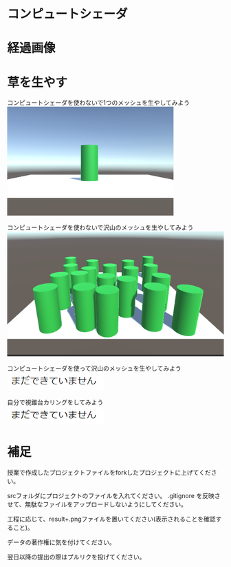 # コンピュートシェーダ

# 経過画像
# 草を生やす
コンピュートシェーダを使わないで1つのメッシュを生やしてみよう<br>
![コンピュートシェーダを使わないで1つのメッシュを生やしてみよう](result1.png)<br>

コンピュートシェーダを使わないで沢山のメッシュを生やしてみよう<br>
![コンピュートシェーダを使わないで沢山のメッシュを生やしてみよう](result2.png)<br>

コンピュートシェーダを使って沢山のメッシュを生やしてみよう<br>
![コンピュートシェーダを使って沢山のメッシュを生やしてみよう](result3.png)<br>

自分で視錐台カリングをしてみよう<br>
![コンピュートシェーダを使って沢山のメッシュを生やしてみよう](result3.png)<br>


# 補足
授業で作成したプロジェクトファイルをforkしたプロジェクトに上げてください。

srcフォルダにプロジェクトのファイルを入れてください。
.gitignore を反映させて、無駄なファイルをアップロードしないようにしてください。

工程に応じて、result+.pngファイルを置いてください(表示されることを確認すること)。

データの著作権に気を付けてください。

翌日以降の提出の際はプルリクを投げてください。
